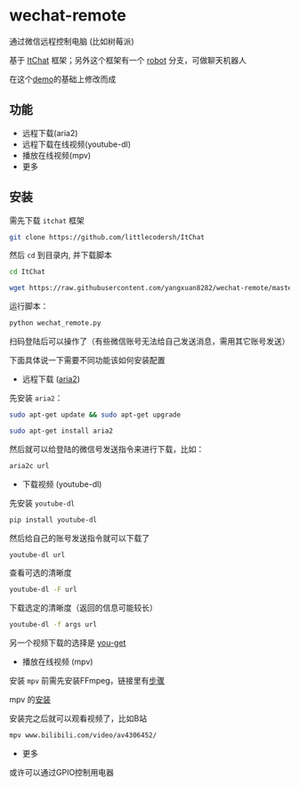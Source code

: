 # wechat-remote
通过微信远程控制电脑 (比如树莓派) 

基于 [ItChat](https://github.com/littlecodersh/ItChat) 框架；另外这个框架有一个 [robot](https://github.com/littlecodersh/ItChat/tree/robot) 分支，可做聊天机器人

在这个[demo](https://github.com/littlecodersh/ItChat/issues/24#issuecomment-228583833)的基础上修改而成

## 功能

- 远程下载(aria2)
- 远程下载在线视频(youtube-dl)
- 播放在线视频(mpv)
- 更多

## 安装

需先下载 `itchat` 框架

```bash
git clone https://github.com/littlecodersh/ItChat
```

然后 `cd` 到目录内, 并下载脚本

```bash
cd ItChat
```

```bash
wget https://raw.githubusercontent.com/yangxuan8282/wechat-remote/master/wechat_remote.py
```

运行脚本：

```bash
python wechat_remote.py
```

扫码登陆后可以操作了（有些微信账号无法给自己发送消息，需用其它账号发送）

下面具体说一下需要不同功能该如何安装配置

- 远程下载 ([aria2](https://aria2.github.io/))

先安装 `aria2`：

```bash
sudo apt-get update && sudo apt-get upgrade
```

```bash
sudo apt-get install aria2
```

然后就可以给登陆的微信号发送指令来进行下载，比如：

```bash
aria2c url
```

- 下载视频 (youtube-dl)

先安装 `youtube-dl`

```bash
pip install youtube-dl
```

然后给自己的账号发送指令就可以下载了

```bash
youtube-dl url
```

查看可选的清晰度

```bash
youtube-dl -F url
```

下载选定的清晰度（返回的信息可能较长）

```bash
youtube-dl -f args url
```


另一个视频下载的选择是 [you-get](https://github.com/soimort/you-get)

- 播放在线视频 (mpv)

安装 `mpv` 前需先安装FFmpeg，链接里有[步骤](https://www.zybuluo.com/yangxuan/note/374932#7-ffmpeg)

mpv 的[安装](https://www.zybuluo.com/yangxuan/note/374932#8-mpv)

安装完之后就可以观看视频了，比如B站

```bash
mpv www.bilibili.com/video/av4306452/
```


- 更多

或许可以通过GPIO控制用电器


